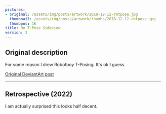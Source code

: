```yaml
---
pictures:
- original: /assets/img/posts/artwork/2018-12-12-rotpose.jpg
  thumbnail: /assets/img/posts/artwork/thumbs/2018-12-12-rotpose.jpg
  thumbpos: 16
title: Ro T-Pose Sideview
version: 3
---
```

## Original description
For some reason I drew Robotboy T-Posing. It's ok I guess.

[Original DeviantArt post](https://www.deviantart.com/phantomdoom741/art/Robotboy-T-Pose-sideview-778429585)

---

## Retrospective (2022)
I am actually surprised this looks half decent.
